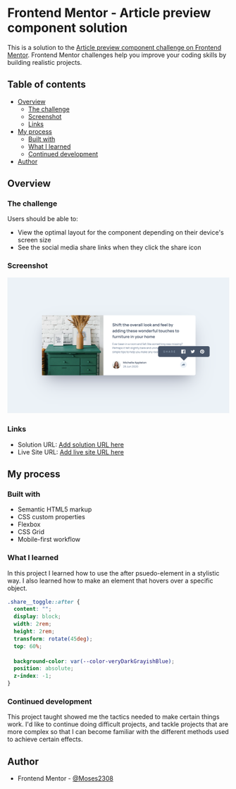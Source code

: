 # Frontend Mentor - Article preview component solution

This is a solution to the [Article preview component challenge on Frontend Mentor](https://www.frontendmentor.io/challenges/article-preview-component-dYBN_pYFT). Frontend Mentor challenges help you improve your coding skills by building realistic projects.

## Table of contents

- [Overview](#overview)
  - [The challenge](#the-challenge)
  - [Screenshot](#screenshot)
  - [Links](#links)
- [My process](#my-process)
  - [Built with](#built-with)
  - [What I learned](#what-i-learned)
  - [Continued development](#continued-development)
- [Author](#author)

## Overview

### The challenge

Users should be able to:

- View the optimal layout for the component depending on their device's screen size
- See the social media share links when they click the share icon

### Screenshot

![](./images/Screenshot%202023-09-11%20at%2012.28.24%20PM.png)

### Links

- Solution URL: [Add solution URL here](https://your-solution-url.com)
- Live Site URL: [Add live site URL here](https://your-live-site-url.com)

## My process

### Built with

- Semantic HTML5 markup
- CSS custom properties
- Flexbox
- CSS Grid
- Mobile-first workflow

### What I learned

In this project I learned how to use the after psuedo-element in a stylistic way. I also learned how to make an element that hovers over a specific object.

```css
.share__toggle::after {
  content: "";
  display: block;
  width: 2rem;
  height: 2rem;
  transform: rotate(45deg);
  top: 60%;

  background-color: var(--color-veryDarkGrayishBlue);
  position: absolute;
  z-index: -1;
}
```

### Continued development

This project taught showed me the tactics needed to make certain things work. I'd like to continue doing difficult projects, and tackle projects that are more complex so that I can become familiar with the different methods used to achieve certain effects.

## Author

- Frontend Mentor - [@Moses2308](https://www.frontendmentor.io/profile/Moses2308)
